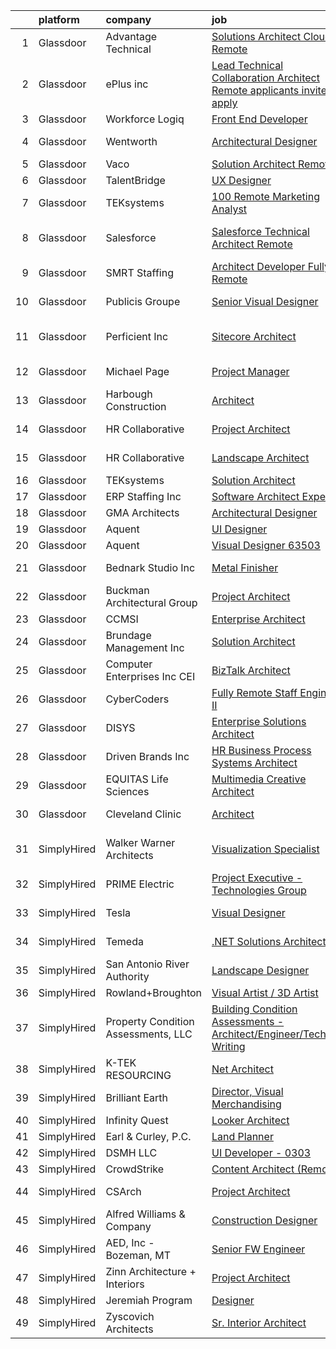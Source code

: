 

|    | platform    | company                             | job                                                                                                                                                                                                                                                                                                                                                                                                                                                                                                                                                                                                                                                                                                                                                                                                                                                                                                                                                                                                                                                                                                                                                                                                                                                                                                                                                                                                                             | update_time   | location                   |
|---:|:------------|:------------------------------------|:--------------------------------------------------------------------------------------------------------------------------------------------------------------------------------------------------------------------------------------------------------------------------------------------------------------------------------------------------------------------------------------------------------------------------------------------------------------------------------------------------------------------------------------------------------------------------------------------------------------------------------------------------------------------------------------------------------------------------------------------------------------------------------------------------------------------------------------------------------------------------------------------------------------------------------------------------------------------------------------------------------------------------------------------------------------------------------------------------------------------------------------------------------------------------------------------------------------------------------------------------------------------------------------------------------------------------------------------------------------------------------------------------------------------------------|:--------------|:---------------------------|
|  1 | Glassdoor   | Advantage Technical                 | [Solutions Architect  Cloud   Remote](https://www.glassdoor.com/partner/jobListing.htm?pos=128&ao=1110586&s=58&guid=000001818a32add78557788cfbaeb8e9&src=GD_JOB_AD&t=SR&vt=w&ea=1&cs=1_2501aea2&cb=1655880986489&jobListingId=1007936263729&cpc=56C4EA4A1A191A49&jrtk=3-0-1g6535bg92bmh001-1g6535bgmhaqm800-cd22f183661fe2b4--6NYlbfkN0CQRQ3eiV4YWjrRS1ho7HVQ9JO8v6Fb3eU0yDOJbdOiEguntuRlpE4-_N6DYLNj-GqPzDeCs0q_qOzfPSXexWBTC82kYCDZGZPVqwV8iQBUA3Z2ikQwgIT0pp24o6z-b6oQ-mZ2_lt_FRafq71zJl51VhkhQUMfd6YTLFbKMC2IxSV6knw8hSnpytzzaHjbOwDsXbXxaddbkNcmQX5dnz77MaA45OT0j_3rWkaq2JT_adoVYr9PWepi1yY_h3JBhxN5JL4ULfId84P-GekYzhqQrBSWKsvPbFjFUKV0a87odr3eDmmoA4XWI4ks-YtRKF4iE-s3_fQ6-TLObNRoeWFPVmUYCCalH1kzVsoxI9lGFnYAbq6m-W0y1YP3mSat_aXtBZjQGDdz8maAbc4wFtDBEiNxwR_qGWb06XCcyMhE6-Z4RVEIWaSb81K4u7MnqYXFfJSQLjjHgBWDYEuM2KWztyEWjKr_IRlOm9PkiT8yr7AkbjRYlnsxgsEJFiK0PxXemdx1SdNhFdB7O0zeYXXxAlr3n8AVz7T2WxYZyM2jbkFXmkUrnlqvuJnIwS4aYDw%3D)                                                                                                                                                                                                                                                                                                                                                                                                                                                                                    | 8d            | Louisville, KY             |
|  2 | Glassdoor   | ePlus inc                           | [Lead Technical Collaboration Architect  Remote applicants invited to apply ](https://www.glassdoor.com/partner/jobListing.htm?pos=119&ao=1110586&s=58&guid=000001818a32add78557788cfbaeb8e9&src=GD_JOB_AD&t=SR&vt=w&ea=1&cs=1_548addb4&cb=1655880986488&jobListingId=1007931979187&cpc=AF1E4A3695F490BE&jrtk=3-0-1g6535bg92bmh001-1g6535bgmhaqm800-b2e6eae54abddbc7--6NYlbfkN0B4q5ZfxtiYuHthRCrlNTaH3IgnRrb9iipLWN6eJD-7mZ_ik5fnnuNKhefJl6Hd360gbahc7S0pzUItXY1tQ7jdo7qc9TWstNa0zZ3F-HGmYtTKV4_1eCG5EqSnDRfI58IWonik6sy-l-fGkOS0uFpoA7MtnzC7_SOfmnsHAISHDBHtgo_8h3px7nDn2NXlEHoKQaH_C4iQor6pv-BNcJ93vk5YV77hkvmEH-JD-NjdrYuikg_nK-r2ft3BHNYAK667mtcA_ZsqA55IBI2EZZR5cCQHT1Bj0ZTTS6MK4J7w985rDet6XSlAveh7vVrLBSh7LTsQio5tcW3WhJKHw-KK59bGGj-wgDVf7oNkFTBIN12Plz9z6RPu7gMnV2MpHxJonNbVO6NvOPf3g8T2UKHl-8W6aUjnYLGlM2d-eIpBUX_uyp4cnEiG2sDLLJ2X96W1JjFqw6kD7Fa3SpjKoguEPHEK_020_mXowUs3CqkHiaB7GiiWsYLjxPUbAKDmAVy67p0FVGWluoaM8rG1SWrAc8TgBIp59AXaYjW7UAqH1WBd-FmZmkTNthG2qUX2Wcl-UMVlL-sSbA%3D%3D)                                                                                                                                                                                                                                                                                                                                                                                                                              | 11d           | Plymouth, MN               |
|  3 | Glassdoor   | Workforce Logiq                     | [Front End Developer](https://www.glassdoor.com/partner/jobListing.htm?pos=122&ao=1110586&s=58&guid=000001818a32add78557788cfbaeb8e9&src=GD_JOB_AD&t=SR&vt=w&cs=1_61263965&cb=1655880986488&jobListingId=1007940367380&cpc=F41FEAB56D215062&jrtk=3-0-1g6535bg92bmh001-1g6535bgmhaqm800-fc96d587bef83342--6NYlbfkN0BhgsxSwl5lo7QzTbtXQkwPrIx61OQPxpk1VFOKOTLj9cEu6ZwTgNE0TNWZoeC26IY4jqKHlqkYbKn2JkYauxVRs9ijqxsHG9Pb4NvdidiBL3QP_QyVW5_DaQ33amb6PY7ylRUvEr6KLbxFKoi6Y9SAbm93H-HPvFETbutHRdCMOeX4_QZgHyxJ0ohzV9x8KViJ_k5vlgTVYhgnOMLKH7kziYwwzLZzQxeNrmWMEjqCeiL9vg0h_cdFyTOHe_07y_1H4kaFBs5hqNQPMZTkrF_xLfcpIQE-yrtuY8mn9PhWPYIL11_wVX6zfygeXVAd7jIkmXt9vKALqu46QqR4C1Dk1WPb5_abldLkhGsiWMEf9gmTcCwZaVgx3HtqGPqzblbJ8cIOLYJ3gEuIzjj-GFpLSl9yLUv8AmoL6VJjmL0kppmeWPi9MGyRtvwPE5StfEd2CD7SXjPEJU6AbWNmz2IhbJTZvi9bkrX7kcjoMfcoTzXiwbBREdUbrw5E4dVTGyGiSiQBxYORDglvHPu6a97o006G5SsIKS1wNJ5AkIaWsG4n3HZYM80YCaB0H6k_qs-tUJs_YnPZpDzuAnuh7z_QyWr-_mDzea6BcS5aw8aYrtlwb4Ifs75Ivpl9f8O7wVGBuJJfzZO7wogN_ciJbLl9NGH2MkrbydHdg93XXFQae5v-7FONHe7iN96m1E3aLCghvNK-dyvpx5WHbjTQ1ILcoa2aJln0bowmwhHyPLr9llGKp8hn9HIB)                                                                                                                                                                                                                                                                                                                       | 7d            | Orlando, FL                |
|  4 | Glassdoor   | Wentworth                           | [Architectural Designer](https://www.glassdoor.com/partner/jobListing.htm?pos=112&ao=1110586&s=58&guid=000001818a32add78557788cfbaeb8e9&src=GD_JOB_AD&t=SR&vt=w&ea=1&cs=1_c378607d&cb=1655880986487&jobListingId=1007949096445&cpc=9EDA28EADF1DF7F0&jrtk=3-0-1g6535bg92bmh001-1g6535bgmhaqm800-271afad9386f13b0--6NYlbfkN0D5EoDI19pzLD_ZoAvoqM1-O9qeTV9KvYbDAr1-bMzVceZA0cQEimOq3_CtVnKR0xQ4s3T_4y-NFO3MictlNwhkTiY1B7JvNTgIsfpz97bjsudSH1bT4u1NrvrDUJZY2ImlH88Qp3GbhBJZT6k3-tDq3q_FrysG3IG2fjsvbo_PfAY2ka0OG0jDev5IFF54aqwm-8r2jZu7wAuG6DzCrDgUltg9coi487EowtVv6HuiFW1810awnP84lGzP37p6rn8YApgOOtGHOfr0Pa2wQVkPGO4UlUgebt6c9R89qk7mu7FfNehdG2bJADHUEa-oSUUsq2R4sUY1QuOeRaRfD4rZiaXzpV_hfL-beBhQCKHm78MDY_8aVWuYMVtM5m00g0qPDCqyTF4Owmhg6rDIvTCfl8_sZVcnzupX9rZoU5Y0yhPfYgh7-UBbpyh5dNAI5KIOTnOOu68pddHA5fs0ZGjmrmUtVOnrlN8iC1cUJqs3opT7ZUJlgI3FeBhMUNLqOEFVkZYmFAvvBQ%3D%3D)                                                                                                                                                                                                                                                                                                                                                                                                                                                                                                                                                   | 3d            | Arlington, VA              |
|  5 | Glassdoor   | Vaco                                | [Solution Architect   Remote](https://www.glassdoor.com/partner/jobListing.htm?pos=123&ao=1110586&s=58&guid=000001818a32add78557788cfbaeb8e9&src=GD_JOB_AD&t=SR&vt=w&ea=1&cs=1_b1c90629&cb=1655880986489&jobListingId=1007936031883&cpc=FAE5E775D180B2FB&jrtk=3-0-1g6535bg92bmh001-1g6535bgmhaqm800-6697c840bfc19b76--6NYlbfkN0D_sybMACCpf9B-677oK5j6rPldVB6BlrVvFjO_o-GJZbzuF-qh4PxErFUqfUsv_6tx1XldUAtfQLlqAPGvI8Vnak-MpinKhrTSQ_R2YdxHJlRW6k2gb-GAiG4ncRvlohjX6ZxSpwEWKhpPqH_pi6r_LQR7sV0FPI22W5WAGEqGc5PpcGQufQYpmiQI4YPVEw5KYSR-6ZkKKTyMYd5yQt3H9YiN6xVw_BsgfCNIL0xwMSn2a3XkwvPaKs6LPHiVk198KNZUVWmTVRkPYcsm9GU0XXAl6wlTMoCvQDgj29U-eKFybhaMmPuPdzKaxlPvUUUmLJYGhccxdot1Hf2LEmLHzBBS1_kGYDCDf3kvTxn-zY0mfwfBFh5CPaZCkqM3NrWAgbwfsAL8-D1Thi4uE-66cq-mtEzuzaSEc92boOziuXxsZZrnAgUrJT3-kGXsfADSn-DH6MNSHKYaTgk8g8sQA6trD-YPNCdeWqNrIL883GJGBAjOtt4y0kDrV9AveguP7s2AzkNhBPzAgA8I61NrBAP6qaszyhC3HX4hk2IIYA%3D%3D)                                                                                                                                                                                                                                                                                                                                                                                                                                                                                                              | 8d            | Detroit, MI                |
|  6 | Glassdoor   | TalentBridge                        | [UX Designer](https://www.glassdoor.com/partner/jobListing.htm?pos=129&ao=1110586&s=58&guid=000001818a32add78557788cfbaeb8e9&src=GD_JOB_AD&t=SR&vt=w&ea=1&cs=1_bcadd376&cb=1655880986489&jobListingId=1007939214735&cpc=AC285F3A3ECA6BB0&jrtk=3-0-1g6535bg92bmh001-1g6535bgmhaqm800-ef610af0d2182ffc--6NYlbfkN0DZcUSKf09QEPjU92MgBh3QGsHZtcEAom6wyh4CYwXTItQwqD1uS6iWoqbGyBIjoa2qIYZ5i6WdT2EOqGsAYU75f_Lb8fGdfFENrVpygk7KAJiiLYY-Ji2kHY11uLlIRdP1QnrzKKJlHi7wELee6qdiDL_8kJZEV94t_sDpwXhR21AIirBM7ysj2soSqpXAPwpAjJFg_K7VkF9J-2cKwlejm3CpLGC25jxLOfl7hO6B-OllWcOiCPjl6DadrxhCAkjlmAs85kmRUyAU6hVKkA8GMI7YreHJxnY2j62r0aX2pE00jxzNmFVJXfYsLeBdQvn5-dLuZg_Qzm8PM44_cVE3DzTUmw3L_XW4f90immjMYcUm3Kzav6OBzc70fMFaVwvuS_oCkSF8VzS3ALQb5gUy0dL4puGgIbPxJGV_mjyCCCn15s3Z9f4Geh5zxu-8DyUJEVV-89s945LXo_EpR14ZJa6lMPjxn_SO2QATS8mb0SiE_yOnUt5g)                                                                                                                                                                                                                                                                                                                                                                                                                                                                                                                                                                                          | 7d            | Remote                     |
|  7 | Glassdoor   | TEKsystems                          | [100  Remote Marketing Analyst](https://www.glassdoor.com/partner/jobListing.htm?pos=111&ao=1110586&s=58&guid=000001818a32add78557788cfbaeb8e9&src=GD_JOB_AD&t=SR&vt=w&cs=1_cfad1827&cb=1655880986486&jobListingId=1007955794414&cpc=6945AE2F4B03E059&jrtk=3-0-1g6535bg92bmh001-1g6535bgmhaqm800-9fde868b4cc195a6--6NYlbfkN0AuKz8EBO1xHDEL7V2YF9xF3dC_I9B9i-Zw2Jh8clPMK9BxhHDJszxSomyxvhgA2FY54tjl2ncDzWytuoSp36Uf7impdgA6ojmgI-x7Wgbse6JLVUPJnCmM5WJubnd8EtMYNXBmpNaqYSuzr6w8-D3P45w4EZioCR5KgnJT5a5IHQvz9EMJyY4enUPd7CYh8syRL66wybyG1NnEXq0gCPXOx1IidjuVtEYinBttXgUSeUpPJYfJc0qWys66nEGNCSMvez1B4_J_4-cYCSZDc-RFQlPp7rHFMbbaNdc6MqZiqtK3AHXbjFmRsc8VJUKSB30S1t3XfIUSGGByVBr3y6zbIFc55C46s-nETalHM0MSaf4QqGvJiMd9vFufCQ93KlMY1qNY8vmmPCz1WTT3k2ja6R-JhnmbOwV0U9-eBybOHWsTakEPbx6XftMZKCPLRPZlMCXgF7DMMEilczVsZOUJnPOmukFalWhiw53ktjRwWM5C3L9vJp5pvpHELpXUcu1adUZMrse2pgO-7hg7Jx5L4v0WwL2B8eVwDoXn89GqIpSufa5-aA8V0WSkXBN1EMK84q54UGVgxdWMkTMwqcN7mMU0G-8ZLa6H2fL_c_pWRQJxTvqUAddnfFDp5y7anOAU2htdqavZuQA6fAovR8BhulnR-1BEDoztUPYkBxdB6izM4maKxpr5YjOeDoJ_KvOaTZQ4XdeWCeKIla1JcAWRhwL6a3MHBm3eILwEpfSnCaLKBkUVx2MQNAI24eVV4p5-yKOkIGoQHjmNR1-DtM74SjfV-OtGII8A4GoTEXqw_VrJtJKm-ddMnNDR4HTup5TjAkAstq4_DRcbndIuSkDecTOZ_v8HUCjJNpZWJHRI1ssd8pJi5EC6RI7fkkcgEbimHcHldBoQIfT0mYciimjXbe0T16TlAzKJs8C-NVdyoqPz2RiLizKGm9_WbLFl0RhhMkVEFXMRwyMvX-fdiaEfD-0OM6-9eqNGCbBEWP6Hvg%3D%3D)                                                 | 24h           | King of Prussia, PA        |
|  8 | Glassdoor   | Salesforce                          | [Salesforce Technical Architect   Remote](https://www.glassdoor.com/partner/jobListing.htm?pos=113&ao=1110586&s=58&guid=000001818a32add78557788cfbaeb8e9&src=GD_JOB_AD&t=SR&vt=w&cs=1_bc70509d&cb=1655880986487&jobListingId=1007947293585&cpc=5FEB1BEB8E14EF52&jrtk=3-0-1g6535bg92bmh001-1g6535bgmhaqm800-a6147f3939bc1056--6NYlbfkN0CJbKNUC9Br_cCciA7_eGProeunZJ66lo9IQUWs-fUWou67eM5s55WwzOuTi7PEvvjZrpiS3oukxv5XHwICS5iEI6QkRB4ROESrbbkwntCqnlRyrANLzU7cruWpyI71ySzFtL76b_tGfEptWaerFWSypoQ2f8n0Hn89HbvYUak_zATS2dOrREHK9W6VC_xpsQhu5sYr7HN2CFq8Woj4kOV2m2BKi8TLsMFiCe3KxVffxegN0rW8q0kcLGwz_JwEfATdS1BYANzgiWCZAw6bFLgyak6L7-ZT-LdvEBMe2y1JHrzM3KLJp-ypkUOldntyPCk7wO7n39HvuvQxBbyeA6GqL0IJaBaLdGxzql1sX-2lCkFAGhgPpgqJWFDDMGNBGnZlhj8m1I7xRbO-1Ta3kOMwijCXNhhRVwMBlcVQeEbDP2O2Wd1i_Vc4OKUwMJxpbcFb-KqfUgD9q884foXgAi9iAfWeFYTWpr9cWyS8ji8gLNJ3bAnhU5WhUMgGLHz4KnYDhF1Kfbc5KVInOwT73KpFOEEl4CYFYR8ZmvZGQ2ajqA5RNLDflzOZf3qujbsIoTNVoJ9rGcJf3RCGZOQwpSf5qF-8UqyLIkoILNWWlveB_AwByUgmItSca6WzH9KiEak_qxTH86KhmzACss0DL7Rp7fHqA41lg8D7rjT2FDCrgWR9QG9P5BAZP-32d6VgM3_7aUWMhaCwx8rsK2wN-ILkjGFWGd-b-pO5DcNARH2USs2Thhl7rhYdrZyU7WbNVfFRqwKCAmajBG3pe_K9-6cLtYW4aeHworM%3D)                                                                                                                                                                                                                                                     | 4d            | San Francisco, CA          |
|  9 | Glassdoor   | SMRT Staffing                       | [Architect Developer Fully Remote](https://www.glassdoor.com/partner/jobListing.htm?pos=108&ao=1110586&s=58&guid=000001818a32add78557788cfbaeb8e9&src=GD_JOB_AD&t=SR&vt=w&ea=1&cs=1_df10349b&cb=1655880986486&jobListingId=1007947677667&cpc=9CE383C263CE1797&jrtk=3-0-1g6535bg92bmh001-1g6535bgmhaqm800-608dd54c4b599931--6NYlbfkN0B1iZffVNwR6yblgx4UGLPVYtj6CoeVi8wBybtNKgrFUOUXRgJbsWR06Qg0ALePDRYb79NuTXl-I0816kLg6A7I2281pW7dUv4dIas1C1c-qfjFDPvrqVnbkXD2T6sOJB7MNAqOHmWya55QUAmhMvXwmR202Ddwmevw9zxmszYOlD5la1pJHwjncv1CVlmyFhTS5qUHYMJZSw_X5qYeDeVEHW5Gs4tQPq2SMLFcRgmETGlzwoj566DpBrKVRbwcerilWTvFzQJGyk1QyLQxYXFavud8M_9ajKB0LnTihSUHFRE4i7vt5naxxoVAxBqOWrlFxpoF_zhpqu8Qr_HclGa7ZVnvDKVmM6rMKhB9oH5LONhb5NF6093KFJlF7NY30Ew8ErSLRRm-rMCSjv4w0KwBD11viYyRvP3Kk5vaQLlns0HLkXautCBPuoj4mtF5XM_mgwvAMw6dA-NGfWrVDUnQs_ECGcW-YEcfeHlh5AHts4vc1oOkoeJPxD2CoyTJbHCZxkRRwG4cNQVVFmqP4Rga8JZXsA-4OSxMJ2KEe-AUQA%3D%3D)                                                                                                                                                                                                                                                                                                                                                                                                                                                                                                         | 4d            | Columbus, OH               |
| 10 | Glassdoor   | Publicis Groupe                     | [Senior Visual Designer](https://www.glassdoor.com/partner/jobListing.htm?pos=114&ao=1110586&s=58&guid=000001818a32add78557788cfbaeb8e9&src=GD_JOB_AD&t=SR&vt=w&cs=1_1ff4d839&cb=1655880986487&jobListingId=1007931990830&cpc=F7A2269C793D5877&jrtk=3-0-1g6535bg92bmh001-1g6535bgmhaqm800-200b0b7e09093512--6NYlbfkN0D_XFSRfOpY7hhzl86VUrgfgdzYRVdqdkK81Ka1OFk9ulaUqRt61AoIfWz2UwJceWpW3nkDXMs9mXCA60Npu3JvabbnMk5LZ9G96L3nYoJPPode-eJyrKQixrqrGuZWXa96pVtlUf08mWErZK4iBqukW6C3-vw5Saq1Ncnm7bD7BeI_jP28pDRhSW0rehisBsEZzMSOKaOYPbWvGsBKZT8k7foqGokpzUQxslfh_TW-3yWFddlAw5sN9uUP2mtGSYYTCQooAQaXwpx9I1f0WkVmCQO3-4yEfHOrDt6LKCWKCAy0waF0WKXiefte_hC5GNnjfMe_s5milCSycqhShYX77HCnj_GPmIAQ3njUxHlZSafYrg3r2xeE2OybjbJ17mSroTjWRpFmMDEaTFyX9gqinRyEYlZXb2aCIaZhRySlQuvTS-7511Z4PVZ6NEKx1qWvaxv7ahPhWYYYRPg77TkR4FmB6pGrQW5rYWKSnpY29j-8cisXH6dMoYGzaDSdeo6H4lOvFXySBzRUMIPCCJ6t1yrf3CtnExlKY8TF0loqbQAa5b8o9Uyv7kN5oDO0ZQ-CfuvonTx0bA%3D%3D)                                                                                                                                                                                                                                                                                                                                                                                                                                                                                        | 11d           | New York, NY               |
| 11 | Glassdoor   | Perficient  Inc                     | [Sitecore Architect](https://www.glassdoor.com/partner/jobListing.htm?pos=107&ao=1110586&s=58&guid=000001818a32add78557788cfbaeb8e9&src=GD_JOB_AD&t=SR&vt=w&cs=1_ea536312&cb=1655880986486&jobListingId=1007955243428&cpc=D919EBD7A83E03AD&jrtk=3-0-1g6535bg92bmh001-1g6535bgmhaqm800-d2f8175e10421c95--6NYlbfkN0BwIgd06viTOVw7UnH8DC3CxiQdYXi0IoPzutHrAk8t3palI8c24xyf6jUQKMgFv7V9ZoTZFhXt6aSCE9jfQUdwlsLsHNz6w1Nv8C-v09yduGNTRLkGaxuZQv3rcPheC6Uw98BH2S9hr5uuDdj82AaK6IyOmg8hBh1uSXbGz2LfnhL1tHzIPzSBGQQOLqiftWmzbV5-9_g4quPx5inu8BGn_sUF2NWDwSEXBTCxI-VCyCWD57YrUFoDiGxraU1Td1OT-O5YHfmz6wmGorTAg7JtWIaeeZJvZqOad2YyMYrxHJOI0sUxenrW80TWz0f_n2t-k12ASoC87kX5K__SJwBkjzXS_bZ5PeksOJQO8dQaPAUBWXd7TBGIeXRv_p_dQ269D78oYX4_OQEXVboR1V2cHBqYUy20qe-FU4PYc7Rkl5OafAVRDELIngtP_ZGyh5shSIn-7Uv0g8jDXiNXKr0idounZ750FZSbYrXInHczHasG7qmjSJ05CiOu3HCSnUSUSOB1UkTuBWogDOrim6wr2vRauV_qTMRwojIriGmqI6xXTKpI4uSTb_DCou231RfEDx_hywmjDw%3D%3D)                                                                                                                                                                                                                                                                                                                                                                                                                                                                                            | 24h           | College Hill, Hamilton, OH |
| 12 | Glassdoor   | Michael Page                        | [Project Manager](https://www.glassdoor.com/partner/jobListing.htm?pos=130&ao=1110586&s=58&guid=000001818a32add78557788cfbaeb8e9&src=GD_JOB_AD&t=SR&vt=w&cs=1_f60d263b&cb=1655880986489&jobListingId=1007948944564&cpc=451933188B21919D&jrtk=3-0-1g6535bg92bmh001-1g6535bgmhaqm800-cd10153f4c3118e6--6NYlbfkN0BR3ykMnr3Vw97HK5IC0i9Uo32NXohanwqRY-CI8z69bl4xOa6Yve6w6NlWd53uNOcW7xE7xoa6HNfeGX7B44ML0HAfdWX8r8W8mpvg0_FN9mA_3NuT2QWgXHauN0Cct_MtzY9zKJphnefglernsg6IinMiYoAAON7H9pK9ibPSdNQEem1cWqjpHAXeIX7Nji0lpEVjwFpnJx1x-Kg3HSu-gXrboHGISWq8uYFkk_2ERpIhPIVIqYvPRolc0kuuobO0R3tATL4XUDFxCQb6HiwcGwfSDL-Fe_CY0oPnNvL4zRGd75mUmA2662kMUAvDgcJIm-_ift51uOzRwT2C4nQA_6qWggy6U5xvb0Z0u09IbUXPWS2i1bwnQkVnRjxBnykWD1j4u2LPa8CmuEc5eYr9cD6kC74Uxd9x3P6OQ9kN9q3ofSmtCE8DHczcmB0v9wIxKPqOw2qA_9l7xJ7Q__OHLfAq3ZVFOkm_5N5aQB9834NwwGGXAvfv-UPg9UUR6h5mC2HauhJgqFd49wRRaCRA0um5J46bdWNjY893ryeJr905kKqriSm0cGZ_uM1Kuq8xSmBC_kIBSzA9C51JguE4BIa_i-GhH9Fp3txvt3jM1nj0h-3UoXrWY-OLH4Tk7ac9ROZ6VOYZVtP_z-URTgrXl9QrQ6u8uBifo57J-kQW0KeRgOprk0p2514MNZLTzxVAm-nbGmvKBRPk-1LVR5QIrP9f176L_f0W5TLX8946tk4M2XqbjqsgwS8qR_oLrcSovpfBSgWNTVxsI5DqUlrw_-kXtpBkqhqm9TM9co4AofNvVB-0KS1F9lFxfPDYukcWXNnVERyvo10rxcRwLGiuZdGW8Fs0ZOACvsTJQhpjjtOEUwsB0rW8td9YjgEGWyQ4flUKz8VmUwLv0sQUPl-PMPcmx9gOPOTNpBPjqEqr2-O0LKQk_jrpNzo9nYDPXk4MD2GS9yRhXnjiXGbiELx2gi1TzuNesv7TH6hYGXEu0kGDPw-z8pKfZaBLaTI7aTneHvaAVznHJKKYOxZz0rjPvjTct81xwt8%3D)             | 3d            | Hoboken, NJ                |
| 13 | Glassdoor   | Harbough Construction               | [Architect](https://www.glassdoor.com/partner/jobListing.htm?pos=103&ao=1110586&s=58&guid=000001818a32add78557788cfbaeb8e9&src=GD_JOB_AD&t=SR&vt=w&ea=1&cs=1_717a41de&cb=1655880986485&jobListingId=1007939729788&cpc=7EF4045EBFF25D00&jrtk=3-0-1g6535bg92bmh001-1g6535bgmhaqm800-2e68568e05c2359e--6NYlbfkN0CkHE4TG-hNy2WS7DGaEXLeKHiVUIOcIp4Dj-5KcvxZL2gXseO9vc-MYAdK6fsaOVSF9hG3xaOLn9alqAlaksK1w93bVdbo7NTbzK04n9sFiqIC88xLH6nvbg0Xqa4FqfU5qpjN4T1y9TmXOQpQELAUmkLDmJOa9sn1GM32OtjYhxg6IXOSZgS4otcaVXWKZQ-oSVMEkHlGzJyMQo6o7yTpKPTGYNGgcB8WSX3unuu7ws0RIg3TbJP28W4LEt7aWnCM6szhLtgAwwXfwTV_c-CKHhyxUMR04ne6V9kvWKMvTHWzDM0tvSfMpbbayny8XOabWroB8_iWj8k5lJh0-gLu1EvJ_dBia7ExSmps40yAkJgBuiA-asYJtUv8qJfjidqoAuKdrFDp-OCO3IQldHHOwNFCZfXh2LSHuU0naUfsRwsTu-K0gwLg478dKIEX4BqkRC6S6BkMPhFKkpqM_F8rtXPec19c2lNuNOrX7B4nfP3N09Uyz5QzGpXPQREFs5riMDDPkoQPgA%3D%3D)                                                                                                                                                                                                                                                                                                                                                                                                                                                                                                                                                                | 7d            | Warren, MI                 |
| 14 | Glassdoor   | HR Collaborative                    | [Project Architect](https://www.glassdoor.com/partner/jobListing.htm?pos=116&ao=1110586&s=58&guid=000001818a32add78557788cfbaeb8e9&src=GD_JOB_AD&t=SR&vt=w&cs=1_3162974d&cb=1655880986487&jobListingId=1007954809491&cpc=FAE5E775D180B2FB&jrtk=3-0-1g6535bg92bmh001-1g6535bgmhaqm800-1bafd6596eadeafa--6NYlbfkN0BTSu21f8zqzy3qpAeLGGCmDK45JKwM2ZbCMeUdrc7dKkZS8UKvrAexG5qRpGEbaA8fEgdkEA4Z0A75Qypejtnil4OcdRxBqH9ZuowGiCNgEmh2zSsB2GZNEU6vs1LTiZCYQ4mTNOvW8CrStaFOHocnEBp7pJ2j0eX_dOcuhJEr27b50KyhCYiteT9JDo7JwcC03OBH1lvwF-U6e_wysoiC8w8KoNi3B57lu98KSrpQ70Yvitg64FR9BvSqHwRx5pWpBZ_bb87B8Q0hWYBWMzyBDRh03SggKgPNO3xbQziuHHjpx4UKlWC7itYpoocHZiHbJfwmRuDnOKXSA_18ATwJUSYFCcuRqiJcB30wG0XvTLss-eLw6cDOmX4H-4cp671_im76QeAzPGekdLcK8THhK97l57-rJTqryd8LcQwSoKuBy0-ZUNF2ZDT6hkOhwilNxmq6pEj6hDq_wE2jFctvI92uGt9NaAflT_z4QWF_ItUgMyCQGp4Fg60t8hmlFMv8vdEGarAh47sOQGnbAEJWmHBtW1iQjEw3UMIE904kQ0XQglQtee8_vBkyfAzprCOk6D09_xX2aXwNbjO1OS11MzeKxxHA79ol72Hj1bLpt2yve-448NgJyASGJYdKIKbwRBaZnmxcCqixHuD64-x-Id1nq9nyDKK53It4HgXgI8DP6lo8SnJ8K1I4nxsk7UEALa285IqZ-9wJgcIA4ww7Rw5f67ohF15cw5sAzHQVLBYrGpUluK_UrCIPDBFwIeicHGkKjh54diAszLhoU2F9)                                                                                                                                                                                                                                                                                         | 24h           | Tekonsha, MI               |
| 15 | Glassdoor   | HR Collaborative                    | [Landscape Architect](https://www.glassdoor.com/partner/jobListing.htm?pos=120&ao=1110586&s=58&guid=000001818a32add78557788cfbaeb8e9&src=GD_JOB_AD&t=SR&vt=w&cs=1_11f27986&cb=1655880986488&jobListingId=1007954826011&cpc=FA84DF7EA1EC2398&jrtk=3-0-1g6535bg92bmh001-1g6535bgmhaqm800-ad490d5a5f308d3f--6NYlbfkN0BTSu21f8zqzy3qpAeLGGCmDK45JKwM2ZbCMeUdrc7dKkZS8UKvrAexG5qRpGEbaA8fEgdkEA4Z0FUTnBwiHsW0dyaIJmsoPzQS1UiCVzn5rjjU0wCKfpFckB1bJH3gkfLR0_c_Fgb6yOmFeT46hppZBLh8BbTXm09iASV1yCgdSg2q2ua2W2rCo8rYdbMaAc6fh6pF71fJFi390IqqZpcAg6MQt51NmuuNKMrYgduDtU_RrvNwZuq6DJKnBUoFPgb3vEIH9D2zjANn2b9DKTAmzYGwQk5JPgrrURWv0vz_9yK-NVe2mlCcbCs8n5WzDT8DigiCe2nsBJFh2Xt5Thztn4DgMAfYgQqiaQ5omKfSH71IS6MReRTk3Ch9ilrHfKMAxYDxHor-J_DvckolUTgeF7k93BFmCEFQKqyU8jAJi-0bmm0ajCknVpiPNTohCFamCPyfFSf5r8Hvoa70FYfuw0TXDIkLmd3IS7JJivAukvtVAkFQqUOlBJTJopXI1GFjVCprtfbBaI00BtmnegGTOIhgk0xNlm0W4hbLJcwlyJpVg4_J54MMSWHTrBoI6ixo-BmDWlDhdEVM82IPFA69Tcom1o6lpNUXce5pTUdBMD2gAYLSiSkhOAV52TI59VqWvrVUDlqnG8mEntmJ4quD1t7EJzmjPBNPlras_xAtVyp_trsngMxGH9HqVQ1GC-W8E1hN9w8o2MHaO6rih8eTKdQR7XjYVegIj7zkw62_NEgM4bd8TFqgMrfZEtl9vC1tpSMPv9-SxPy1NIWJKuei)                                                                                                                                                                                                                                                                                       | 24h           | Tekonsha, MI               |
| 16 | Glassdoor   | TEKsystems                          | [Solution Architect](https://www.glassdoor.com/partner/jobListing.htm?pos=115&ao=1110586&s=58&guid=000001818a32add78557788cfbaeb8e9&src=GD_JOB_AD&t=SR&vt=w&cs=1_bf80c9a2&cb=1655880986487&jobListingId=1007948751029&cpc=AF1E4A3695F490BE&jrtk=3-0-1g6535bg92bmh001-1g6535bgmhaqm800-c8c9b485860e16b7--6NYlbfkN0AuKz8EBO1xHDEL7V2YF9xF3dC_I9B9i-Zw2Jh8clPMK9BxhHDJszxSyW718EipT5PhD2zItDFZOO2D5v-F_eInuVxIxBQbc413B-hiTJJQyd09JslNoubDgJJA6m1UayFYAxDhzw9yfjAw0cmYadBcfO4LnT_m3t246BhFzLvjrtPV6P2ip4gmjKP5WIGz1zBiSz3Z4mfyxkx1jlR6jNSjmbL_hZ_htzkjvZ-treHt1B08Xr1wH33SbuWW_inBIx7kHNK0TdNOqNzUVzro-YShXSn4N_2zwc1RndlcRRekD9fK7UTgII5ruAHBXQla727ZftBnmJPrxbpM6-kvudulAOY5XSJ_Ij0nf558k4m7AN2-Mh1nM-TAK63fUb5Das6c-nclyyyp5--M2ChSM1PsBgBZ85T_8sxzOPwEw7nDHEHoguTRTBCT37uSfXeLRHh0lXRhwMPMsRGNl_VhmWqCOp-cJvaRBVv3x4D9fZcIsGORMOwgAisue_FScy4h3JZGqPb6nGjMRPBgnymLnAH9JX7pwUc9FubGvspR9iZL9ThT0VUjIVX5XV44nSZjSA6Uy7xkGo6u9pe_m8Ir3Ao5_W2QbVMfv2wc7CN97vEHGbRQWcNY01O9qxHeSmHsOEWEZHUmufZu13Y7xaYmU9-bEvVbLymo5wvg-gC1_W9wC4qDy3v-7V3t2WEPWturjWgCoYRw0KWL_uTDZXuznCHdBpW7SwbcbBzV2QtTmW-oZbZgFcZ3L-JsWKtQIgofSU-3mXXsPRS-0gIhrQDNKF2VGkPP4eTizTLGs3sn5j5qgtWvdC8vp8ILF3eY6_IS4XjbO7NAEvmu2MH4LVN7dMSebaVh3acPsXoiU9L_kTyrpPQz58fNICgsvtVe0fnBOAFuOvZqQA_aOSue4j3nhXZXkTTcGPT_UXXLpUz-yBj-8joeiTLFG04g89N9crJ2cGAxdJcg4zPUBQ%3D%3D)                                                                                            | 3d            | Honolulu, HI               |
| 17 | Glassdoor   | ERP Staffing  Inc                   | [Software Architect   Expert](https://www.glassdoor.com/partner/jobListing.htm?pos=105&ao=1110586&s=58&guid=000001818a32add78557788cfbaeb8e9&src=GD_JOB_AD&t=SR&vt=w&ea=1&cs=1_fe32f4d0&cb=1655880986486&jobListingId=1007947415427&cpc=011E4D9B83C31AC0&jrtk=3-0-1g6535bg92bmh001-1g6535bgmhaqm800-94c8a6883485fffb--6NYlbfkN0BXLFvE8bBVjE-G82upiVAVp_avoq9jvUk2D5kccqfQVLPs0h1OkGByNWYerLVcm1Wsh_alw6NT7DvTRH8nJVKqXEAAw4zKkCaR3_CZGfuNNi1rIMST56nO7tapAthPWi22a2sQ9jfSA2nLG7AlzSunER48zdEj2uZ-C1VTiQcEf9M8mCtXpijdSLx3BnAk8cZ7IpCwDE75GROMZm4WEP-stXHMsyzJAjRSzYBT0sTHHz4WJLtcE4d1Z0OWQ67aPb3CzO55KQMYVf7VDGci7cOJmvtLGx2MP1nIbrOJhzZ4xARcJuaKeU02hnY0V0D9R2JBwE3K_SQxMivKPjZsVGawJSbCM50YzCFmQPciq7Kn83MopXcrOdI4BIKKeD7MxOf9ftNEQbLMIsTHohMruIxBOId7gWIGjpsNv6QbeebQvIUisAlXVQgRg6qyeXFJOq-bk6At3DNmjqemUbxGo7EeJrzAK6fmJbIWyzZ4VFqEoSjZvINhx317-fuiBSUlkxGnna-jpCAzpQ%3D%3D)                                                                                                                                                                                                                                                                                                                                                                                                                                                                                                                                              | 4d            | Albany, NY                 |
| 18 | Glassdoor   | GMA Architects                      | [Architectural Designer](https://www.glassdoor.com/partner/jobListing.htm?pos=102&ao=1110586&s=58&guid=000001818a32add78557788cfbaeb8e9&src=GD_JOB_AD&t=SR&vt=w&ea=1&cs=1_1592472f&cb=1655880986485&jobListingId=1007929304487&cpc=64C2ECE3D0BE55BF&jrtk=3-0-1g6535bg92bmh001-1g6535bgmhaqm800-623131fa8bbc7696--6NYlbfkN0CtwOkgDuej6vPfWODMxjOIyNEohQmdYMppGq8y8dOpBk5eKZmriSFYddQ4-H0U5XI0CRPuaQG25O-lct216mqCknGMm7f0x8BVXacavgKF0O44JrVjnHoPEMxMk94SqL9-9pFYMuaz-fKbPeeLNj68NODJWEILmclqKQEBueZejJsj5hvN8_ig4Em7cRyp_NmIB8lrtCkWbL4cixIz4mBDEtYy2hzbneJiJDMXrGIAtN00avtLYOa14rqTgjAdWEVWp0ZWMJRPI-do21a9yjqR8APyZ2RuZ1FcpnpGkZhuj0114vrcuygeZEG_mgD8IaJygOmBkP2HRkJam--G9CRc2g3qGr0GzO_vSYwslRWDamMogDImgkhcI3FQvTS-U94j9LU_XsxV5jwHPPSBnT4lMQ_fUKtTXWmLperOJdlqzh_1Tb3qQPeYku_4PCo625vctiD1YMlSHAuYnbD4itUwJMbkp3Km9BW3IUA8TsZNtvdzs_iVepHB1xZ2e05hqHFLEnmYhMe5Ng%3D%3D)                                                                                                                                                                                                                                                                                                                                                                                                                                                                                                                                                   | 12d           | Portland, OR               |
| 19 | Glassdoor   | Aquent                              | [UI Designer](https://www.glassdoor.com/partner/jobListing.htm?pos=124&ao=1110586&s=58&guid=000001818a32add78557788cfbaeb8e9&src=GD_JOB_AD&t=SR&vt=w&cs=1_53a5abb7&cb=1655880986489&jobListingId=1007942883620&cpc=B076152010A3B66C&jrtk=3-0-1g6535bg92bmh001-1g6535bgmhaqm800-8ed9fd4ed0a1cce2--6NYlbfkN0DMrcEu7yrtATojKJA7cEzGQ3FdRGWLh0CZQInL4ECGI9gD0Wolx9R2v-Aex0-GK04R3hHuQ8rTJTzqZJI0YsAn8uKAUND8_huhOfh71ueigjizqTkxLhCj1FPEZsPEQZ_Ini9r2Q8wzFJB2St0gt_teQXnW5YAmh4YZws4kSI-BRn8l2x3PMzBhI25PDZdNctKp90-P4fIStcxh0IPBmIc5r3UaErViYTohBPL8BKKkz8A1JGKw3EcYwSLbYQVL3hCpZDjMVbBge0mFdW9c28A-0r-o6mOmLO6tSkI_9dxlbZTR06Zj_sS33czzJ5Sq3-cQ7TUyiRSmvLfLCBcroV6L3mB0L6-Ooxf0u9CWBkHrKefQpBzYlQhFc7CjFKpho4Y9fWOAmVxfRAsDWfrVUAOl1I-VmnXsiwagIr0F79H0O84bP7tte_lJiT5lvkFstkUB41M_Y3D1g%3D%3D)                                                                                                                                                                                                                                                                                                                                                                                                                                                                                                                                                                                                                                   | 6d            | Seattle, WA                |
| 20 | Glassdoor   | Aquent                              | [Visual Designer   63503](https://www.glassdoor.com/partner/jobListing.htm?pos=127&ao=1110586&s=58&guid=000001818a32add78557788cfbaeb8e9&src=GD_JOB_AD&t=SR&vt=w&cs=1_c0758331&cb=1655880986489&jobListingId=1007936255368&cpc=A65DF3A704A48F9B&jrtk=3-0-1g6535bg92bmh001-1g6535bgmhaqm800-edbc82a471da2410--6NYlbfkN0DMrcEu7yrtATojKJA7cEzGQ3FdRGWLh0CZQInL4ECGI9gD0Wolx9R2v-Aex0-GK07INm5qc-78OeBQWx4TQXyQ1LROUvJqFV778MMF7kOrux1CZejCEOzVVxrkB2C44e08YOprUuhOLV3Fa5bg2WfZF8hoGn9f3bvlaqBdbHMeofSinzsN9iN2jvbBnoC0GVSXV9CYzKCDbnqSwUnMk7IlujpPpZIVHaWRG00RIENE_NkxPnDclLtwQ8oWtny_RgmnWVCmNnzYjxYmVU40yDb-JQ2XlI1cJrWgULcg4T1AnUohRgCZwNMJM3jdxEGlU56rToaj1RjVdVvcrk5rRpZqOki3fXarf6dcUW9PqmTrLiNaT43VgGCpIAwvb8mo8K_n5M1IdxXk0hvrW9vc2eUyq62K3yNcTsVXm9a8XMRk0kbF-R2KptIugjma2Td3ooiY4PKvYpNEBA%3D%3D)                                                                                                                                                                                                                                                                                                                                                                                                                                                                                                                                                                                                                       | 8d            | Oakland, CA                |
| 21 | Glassdoor   | Bednark Studio Inc                  | [Metal Finisher](https://www.glassdoor.com/partner/jobListing.htm?pos=110&ao=1110586&s=58&guid=000001818a32add78557788cfbaeb8e9&src=GD_JOB_AD&t=SR&vt=w&ea=1&cs=1_71143d90&cb=1655880986487&jobListingId=1007942080107&cpc=1F0B4AFDBDED0904&jrtk=3-0-1g6535bg92bmh001-1g6535bgmhaqm800-226acb2c9dc64612--6NYlbfkN0BB-0qNOmIfQoCeZKnin5LW-_YaOn1ImtrtY3LJAYAiHONJ9NcQG1n0wrs7viTRe0s6wWo_kJnm9xIq8miIdk8QiIC8dxBPuCdMF_jsNPTunTCDPtBrmikPzhjqLf5BsBwFYXipVvWbBer1t3H6dDrBAO70BoCjZdip0wKnTOXHcPI3f_pZDfQmVCCg7i7cZoB7UXjDe0PTbJvCvTIPjT4_H6-9S1YDrPnd0al1CmFgWF2kL91TIrs-20e1tLKaVDzyGAWdeApPcQpXSOiVewFGGn2mwGrMilCnwdED4mE7Sme98cUQvMUy2Fg5WDZjX6s_UEZuM0Wjn9LVhFo7k1p_7RE4Y7z6oVliU25NXLDWuzYRdWFrTNVzbg5lMv6tGOwHYG8khF8O_J5N243O1pCv86ivDaYANiQmlogbneI6RhUawVZBWJ01DwSCaTq-szd2Kpc0bPC8E1Trs3lJ9dklekAVDzRkoTUvuvWEWBWx-kXxe3ikM0WOmm6wqZfkYUQ%3D)                                                                                                                                                                                                                                                                                                                                                                                                                                                                                                                                                                         | 6d            | Brooklyn, NY               |
| 22 | Glassdoor   | Buckman Architectural Group         | [Project Architect](https://www.glassdoor.com/partner/jobListing.htm?pos=106&ao=1110586&s=58&guid=000001818a32add78557788cfbaeb8e9&src=GD_JOB_AD&t=SR&vt=w&ea=1&cs=1_60d47e18&cb=1655880986486&jobListingId=1007945273397&cpc=80B915E8E3483F7A&jrtk=3-0-1g6535bg92bmh001-1g6535bgmhaqm800-6fbdb70d21c9feba--6NYlbfkN0AaC6OMNnGu1ri8CPn-RGRuQIfK4MRpPOI-RSUeogXt780W4Id0QZUVBK2oullz7Cf0f8nIRAu3siQ3M2KE9Lu-eztnZy4SQ2rl-XWXxnzM2S8Ki_2hBPTbk1EGotWEHCZn2hYSMGxpqRLTLNaEm4jHiKuI8qlrdyhCaxvyPAjC2FfIRwmzOk8vSCH0sIsq0vSoFBHkJdRAiitnk0_UQIFiV9lAKP4LkSdvyGHLMKLadX8nqNCcThW9sU4w-OuruW1NX4uszm3TRl9IdbbPaIaGn2cRB8YIeKkvUKzcD7-onaRB35z6bgD7zVHct95shtUyJ2k7my7ISVkQjGgAlaxg8eU1fIsMPOib9iqJQrNY0ovES-7VeLbB3R5I1ULCWrWUVARSPqtx8VLT301qFgy-ygURQF_e60SJnl46I3PnO17rVJOhccgBWTN25wpgwwXSBmzQQHd51qhYew6Fvcf8ympMgg6N9Aclx4DRaAa-h-IFDWetajCzqKJWrgyg3_A%3D)                                                                                                                                                                                                                                                                                                                                                                                                                                                                                                                                                                      | 5d            | Plainfield, NJ             |
| 23 | Glassdoor   | CCMSI                               | [Enterprise Architect](https://www.glassdoor.com/partner/jobListing.htm?pos=104&ao=1110586&s=58&guid=000001818a32add78557788cfbaeb8e9&src=GD_JOB_AD&t=SR&vt=w&cs=1_3ff49800&cb=1655880986485&jobListingId=1007955415742&cpc=C5E5A89794596402&jrtk=3-0-1g6535bg92bmh001-1g6535bgmhaqm800-4148b5ced00369c5--6NYlbfkN0CDM7tFJxw7f4ijTXeqGWcR9iaGooe3kUV-rew4lpDfjLIrzwCpRrxzU1u-5Ydzledc9LWTqyaiVX7q4_NIEKVj6sjOnZoBuYxnmaJMDq24CbbLw-0EIvD5erZ5R6wFVTm10LvcxpMOwDwrvqlyrVNCj0Y9hoOMfJw_4wjTB79No33NqyY4yiLZsYOTVq9KNmx-SUQ2u7fl1nGWJXArFoIcaJdaM0EaebsWj8h6G3DfSVX8qEkwquC7LqmUS84UJhgujuFVGTFgftuC3NXm3c7vXNWkHBJtQUQxRy7nWJrKyZ04Sf6ECWJF89Y2COCfqVdm8fwJ2U9u14isSvuLRslz8FzPBx53Oi_5oCs1GC_RL2z_1T52zNcH94TamFi3Ii8ZcB2YX-BgDM3Pe2EEDb_Tup0waW_qwlzh9nedrLF6ZioQck14EU2rZGYN1KcllGfflrYi4xV2YVr4xa_8YcibE9k3z2faKNZv5WtqAhVT1VPG1HwVw7KFhG8-8evb6kaALdJMUL0VInLgLelhCko5AFKZoZfAY-El5eg_ZftKQiJR9kzE2F4Bm7o_tGx-3aAOZlWMnje51e2LbXlQqBELhl4-etUTKfkuqPDOtOKll0eRZ7ubej4dEn0uGMRzV1yLPcgpL1VELij2POp5WYGlA3XtwFW7JDWcLiFEyta0hod3ALBsx4yr0pJD-ESLbI3x63JWaZ-PzX84eMVOVw8kWg4k49kt2qFnZZ0EpesnkKbgEm_IIssr2Mi3O5WFnCMVLYMr0SE2Na6TyMolRDjVRHR-eIs0nrM%3D)                                                                                                                                                                                                                                                                        | 24h           | Austin, TX                 |
| 24 | Glassdoor   | Brundage Management Inc             | [Solution Architect](https://www.glassdoor.com/partner/jobListing.htm?pos=117&ao=1110586&s=58&guid=000001818a32add78557788cfbaeb8e9&src=GD_JOB_AD&t=SR&vt=w&ea=1&cs=1_0effb191&cb=1655880986488&jobListingId=1007953959319&cpc=75B6770C194DCF89&jrtk=3-0-1g6535bg92bmh001-1g6535bgmhaqm800-5770b132a5a27b2e--6NYlbfkN0AGfh-Lc_KsKUjNFLml7KyHwsWIuEkbqC5Cixjma0QALGkzqZQNZ7K3mfVsj10Jcvtf2AD4BYaD-rGSKae0et5SBJXFkLPkUrPwk5x_u4BpXqFSWN3vkZNVC3MJMO_5L2fyR3XTwyrpPwyPzvXkZ9-t32mEeIRD9GgcyITc0dXZonIWQ9FeBzSDE5FfW-Xdk6ktJf5nxV0ynxYtD5LFuASVEeH9x7zWT52ixHcwJyI6CenHu60Mad80ur1LbxZUBm0jL0rvv9UcYS40Hzf3FfhMbGzPICy4cfSea0hbRnHhkN9IfcXtXy_cG-2FVneL9EYreoYictKv5MRPxkGG0Iutid223igNNINsZ9ZZSb8Qv-5tBXAFhfoVSsgjHLsPws0Ytm5BMsWwhzV-b-PtAahwGwQcVh1EoLgVRGGVBM2DkIvSohrGRUjUwtWNrt2ibc2vFdH9p9Qhkfjbhvamr4Zo8skaSGKOKLa_CqrdDMRMBrUnR9pHIf3ABZkPHHfAAbYgxpVhEhfJlYCq29gAP7ITB8xyqQXkuPkm3bLglle_acPTrgGo_LOKh5I0IB4IWs2PTCnztUXoWO9ghZuJ0zsr)                                                                                                                                                                                                                                                                                                                                                                                                                                                                                   | 24h           | Oklahoma                   |
| 25 | Glassdoor   | Computer Enterprises  Inc   CEI     | [BizTalk Architect](https://www.glassdoor.com/partner/jobListing.htm?pos=125&ao=1110586&s=58&guid=000001818a32add78557788cfbaeb8e9&src=GD_JOB_AD&t=SR&vt=w&ea=1&cs=1_9d790152&cb=1655880986489&jobListingId=1007947801791&cpc=1CBFC3E34E2A31FF&jrtk=3-0-1g6535bg92bmh001-1g6535bgmhaqm800-cb176b6c003b2272--6NYlbfkN0AVVnl_N3xmP3MApcGA3sr6MLnz8P423WWILI1WvbjE8Ry71v-lom9NKs8rBQiPPSdLRpwz2cCd9q16LUS9MmEUsgJ14VB9kLaeioSCNRnNmFW1kDxVerew6APPLH-lCg11ETItmkkoc5jioid7O3dfZrSU25Qx3Y80-fHWK5l-lz-rxG5oPap8FLZTdIR5XqzyqoBQNV_HtxUTFrIqTCe-jirK-j4nJ8XS9JeXp2Zu5WNJEa9GAQ8e12Qe0mZjCW3bv9bbBLDi2WmspKKQW_OeKCdZyV5FzARPdHVfq1bAJgj1YU6gFPclL08KpfHKP2-myZLDf3UDv9vX3sdyfIn70SK26q_cKQUt7f3gl5ZxVKruRlQ60860CO99HUtpX_3MJkzcOIgFLHsjXZzZKIv6n4UrNR25PFEqomVuy9gqxEPCrO3QgJMigXe8Mi-GLXbYjAagz62smkMOV8d8YfY0Irg2SXhQrq1HjMLtTdmv3SvHZlO2MQ-WSNfJWIWV5aV6myf5T72QyA%3D%3D)                                                                                                                                                                                                                                                                                                                                                                                                                                                                                                                                                        | 4d            | Vienna, VA                 |
| 26 | Glassdoor   | CyberCoders                         | [Fully Remote Staff Engineers II](https://www.glassdoor.com/partner/jobListing.htm?pos=126&ao=1110586&s=58&guid=000001818a32add78557788cfbaeb8e9&src=GD_JOB_AD&t=SR&vt=w&cs=1_10339f20&cb=1655880986489&jobListingId=1007954396754&cpc=3DB599BF2F4828F0&jrtk=3-0-1g6535bg92bmh001-1g6535bgmhaqm800-c381d5a13ae6f3e2--6NYlbfkN0CpFJQzrgRR8WqXWK1qKKEqALWJw739KlKqr2H-MSI4eoBlI4EFrmor2FYZMP3muM0BJvbuKNK-6kZssIks6glEiSKHm6n93CzJXJ8limeR5bpOzkyzOTSurW_ndt-qIGVMNHkeVJRTvaHsl6CX36Ee_ek6NBpJo1n8YeutHaRb-twDvaCVGpJ42DE44dajq2Nnq4l4h5UzD1FhG03e0Zf3JxXkLyD3MaqlrSpr3kKfnuspiJ4pkraaKb_0mkokQDFnevEZQlKutFexmQOCTkbjAdw2tUdFQO3DMjtXR57jptGR1ovZtoHzxRld60KQo2qaJ2KaOP5BZMb-AmIZ_cjKkauW30zjXV0bY7Mre_bz3dEAiYzWtp-25lbezLc5Q5KH5IfBOjgTftzCp-Kw9UlVCrPF2_LUBqZDLnmB_bZDXy9kUMfr21KNNWUNBE3JaNaQxlrVLo0xgjB4225nTQBCpEwX3UaY3UizBXrVsnexm9p_1OZd07vCRW84SCVCisM7-sk0o07zJj8leNWjN4IniK--FvfZsbqs9YY_UFpxIyls8Lw-4N9FlXzXlNg0ZM_1biU_l79s1xZyZUebCbIK59nqJPOtjyHethmVLLIhPGYexV1s4aNlkw_spgW4llKj6OMCSIl4cOiPZ75k0zsSuIKWDHj8kOW8SVfWiAaHIBG1swM52IG6-2iTl4C7pyqWCEmQu3DrInKzht7YC246OHNVmE-Efok564Zg5j1F55ocFDIi0rGr0Qpz6yrbVZlw05a2Nvvv3-AchvMuJE147JtG50rhjXluyVyL0w1vflBq3VN4mq8qRvFifPG8gudIoohFb5R4_mQgSUFtKYDytn9kAz4nrRzxxtuJLilXCKFaZsHUvDgH1sHdh1qkpoge2SfsBm4T_vVtw-nJ1dZiavTnj0zvp7YJZ92TUhze_UdOd-evfzCUypoaDWT5ioJNa0bO6xBFXCLu7oFVKgwnvzF73hsCyjm_I1Nb9wpEsQ%3D%3D)                                               | 24h           | Los Angeles, CA            |
| 27 | Glassdoor   | DISYS                               | [Enterprise Solutions Architect](https://www.glassdoor.com/partner/jobListing.htm?pos=121&ao=1110586&s=58&guid=000001818a32add78557788cfbaeb8e9&src=GD_JOB_AD&t=SR&vt=w&ea=1&cs=1_ea304fba&cb=1655880986489&jobListingId=1007952211912&cpc=AC285F3A3ECA6BB0&jrtk=3-0-1g6535bg92bmh001-1g6535bgmhaqm800-724acfc5e58cc27f--6NYlbfkN0BTYkY06FZEdAAtNWO-eDAfNklmfZymsMF6eFRONl7rAMN5x_2sHrqXfWPo9rHDxSO2bKyImzNAzoLJLUDwnGkHmF5VQ3WSTmLf7cwExNfZH0SBT840qeZL-u1ol-DzWmQDJXCVVNMgy_fpIG7RgniyCo9YS4WGkNy31q4yrfplVwkdIrTufP5pEvqzOwpZfem7dhIxXjv2TmD8NTpsDzDM2un--qvyNQj5C7NNMcxTjlvjLeeZKRN30rKJX5i8rSgnZ28D_ZtH12-opcNwoMzHVSVVA4boa9q30huQJAa3_UUCVxq85kTfuvgm9uqBglLlPb5XJwN75B25ZzZjXsgPJ56BM-ufTiKHdXnGBFWTB8sdB8OiE4Z6jft_51NgnRtVvPzQWKY3-_yIH4hcmkUWr0dSu-YDtr1ime834fby6_LN3FUB-g3cgn4HMjGj6oVBzrUUFxNIC-tbORWDHMKkCeP70lK511QfWYhfuv78QFVJnDwJEAcit_6hi_zDOppLdGVwDierMmScsEMfRvjs)                                                                                                                                                                                                                                                                                                                                                                                                                                                                                                                                       | 1d            | Remote                     |
| 28 | Glassdoor   | Driven Brands  Inc                  | [HR Business Process   Systems Architect](https://www.glassdoor.com/partner/jobListing.htm?pos=109&ao=1110586&s=58&guid=000001818a32add78557788cfbaeb8e9&src=GD_JOB_AD&t=SR&vt=w&cs=1_3e6634c0&cb=1655880986486&jobListingId=1007937344826&cpc=CAF32EB92433BC76&jrtk=3-0-1g6535bg92bmh001-1g6535bgmhaqm800-fd4d45a20032f5a7--6NYlbfkN0DnzWZLFYVsw4n7-UHBzTaoykK4Gi34_nvJFnJR8KEQIMBRUQ6rjZUKiBny3Ve_jNi3uNubUtJ_Paa4URdlblWSe5VK4fsmE8lZPGYqjABHJq_4ijTwuKUKeQf2ekVXinRVEgXaFtbaIOtv2-dVoBDCiN0izHAz3y7rAC3klFUNmcepzhXeGakr3vgxHkuEuQt10-I3mcSO6O7RTvPm217Yv919PoWQgZuSE9GCjtXrtGl7MMpDNXVU_icXcMUwlPd6CX0SnrS3MDFAr2n38aPUAGxjR8VPgTyLP4v8iK5S9VFP_PPvmyJI_dybXsapCOj1kXFALR4Q2CHU_hgXfuMZyGi8tCdhoJhtDBqb5MUNZk18s8zDxvWwq1-66dM3GNMzb5afezHoO7XQnyTHY5JIaeWrS0N22GpPqP5J5kORfrNqS5BlsaXiJs_J7rYvE8J-VWGQl4tR0m3DCHtFXhrwIrQJ1t0Gt4HbGIeIvdeqBE6UH48xFKTk4zbjzMkuG14h3OIzW4b8C5l6ENFQdPB_yZYN2PZaph2h_Pc28j6m-woRgJplB-4ZXZD1tpC6PFUIYPa7iZ1F7Ay1yr6FJ6NkbafRgi7mf-9eyPXe_BkUl9A_AAHwJADqGiX0nz235rfgGjtCiQYfyIb4UxU2xjBqjzqW3rIAfbzBMOdGSm9VHX2XwxsXB-jqwP4OZqBjE-9k5aSSks8xRulRFx9hu7ZdXVRpLI_Z_nDjVoVGRdoPvg%3D%3D)                                                                                                                                                                                                                                                                                                       | 8d            | Charlotte, NC              |
| 29 | Glassdoor   | EQUITAS Life Sciences               | [Multimedia Creative Architect](https://www.glassdoor.com/partner/jobListing.htm?pos=101&ao=1110586&s=58&guid=000001818a32add78557788cfbaeb8e9&src=GD_JOB_AD&t=SR&vt=w&ea=1&cs=1_ce92df5e&cb=1655880986485&jobListingId=1007935722798&cpc=ADE3603FF9EDAB1F&jrtk=3-0-1g6535bg92bmh001-1g6535bgmhaqm800-ac3c6b4a619487ff--6NYlbfkN0Aa6BHogdqXgyyibNKKZV32f-AuuPHFfnNSxEwTt6kfrO6FmgYOCYQJrQekAQy9UWuvP-VNAK5A5lD7dRnvILkBAkw5HyZ6BOcKneCzrw3hzIiAm6y3crjcynwrRAK7Hu8KtisVQtOuky56JvMa1YD-56Re6deuwok5vdP9RBuOGPFda2suJq1ET9y8qT4QArVLH4RXB9JVOEmgkiId0pxrdnMe4VPb56yFEBlxDPjFQ5sDFi6BUO6kSv4yPubVy5PxwTTZ8wVPjVcVkQIR1I8QvG4BY47xwzEoPX6-4u7bA1Se8u_0Qznxci2ZyZ21XLASEjg9X4rdBp_u2ubBeZc2A5XV4Yj2eFgP6FZzuHAuNkJHdltrHd-lifVHh2NhrLl0ngYjdl-jw2R5QFltNXTOSZG-p7IhqEkSuNiT9KE9g1U4HALEC6RS5BuKusYb8aHfk0qJJdie1HtbfMqQn3IHa4WpY9ZWAOH7zN6QU_gYJAZHV2jhIzl0mfQbuQ5qb5s69Bp-zJC67iXA7H8hPxYT)                                                                                                                                                                                                                                                                                                                                                                                                                                                                                                                                        | 8d            | Essex, VT                  |
| 30 | Glassdoor   | Cleveland Clinic                    | [Architect](https://www.glassdoor.com/partner/jobListing.htm?pos=118&ao=1110586&s=58&guid=000001818a32add78557788cfbaeb8e9&src=GD_JOB_AD&t=SR&vt=w&cs=1_d35e50ea&cb=1655880986488&jobListingId=1007952635584&cpc=B101C867B3EF2D75&jrtk=3-0-1g6535bg92bmh001-1g6535bgmhaqm800-317b276d0e62fd0f--6NYlbfkN0C5LwhsFvxxYuaaBkcCJhJoBI5Ry3ivGRzlACbnlj2AkOEtMnJMWHMTcC5ns3jVsWNFzQ6CddeyEfpMhRjYtV9f7xmMRSzVFbM7fGAD4mw-wZSkdbxH7oxs-d53Pgywcm79sFTWX6IFp4xiaQJtGfV-7_AgxdmNdFY2_yVMVCWgPAwPTyMrfKWVamDvgZGLmprlliB_mqlCpGgHlsh5sPgTSY9AUttSR08lCGqlAc2mQZ-4NDV9A-8j7nRXuTMD7D61ztu1GfUmqhQ00nBxDePOL0JlK-nUT7mOxKiiysKP5VUgSa_3AilxIjVhCYiSohK26f757eG3VpsgwZfwshWSybRg2RxdPAeMqUxN3P7bMDOddwv1RjfpJ0U2GVoUjOjybOeIGerwTNUOK_SHr5GLGj44SJvF6B1hbUeAGtc1iYtbsMwZgeSS8XkOaMDKgT1-_wQFSKr6atukUxi7-1tpFKo5Fn5O7qJ70Oeg7eKI8wAsGOftxxSNaP4nHq8MDBonS7U8G3PTqbhCQcW8BMV7b3yRjnErBlchkv1Kz2EVfmOxEEFP_UCy464izHJbFamch1KdFqoKu9LXE-9z-_5UU8n2YS4lXyJFCsFMy-RNtsmytVoIbV_D-ucIV-jVW6O_pDwQEKGHgubFBHOHPUYhC6whQWnPcH0pttCfSCQFgOkGE5mXxErXS0em_0d94Z5MgEr4QrypuEj3VqRwcdj4rmur9j4DBxObFCrWbl4DKKpfKygRAjXqBJ2yexF2SX70qNiKhiZ7kG3xpNpCPiaQzKwxST5WQSPjMcU4jwzbaHe0Yx06cfCSRX9b2_Q3JBLxP5sKkXLpwPpxY44pOpV1zTI0DcQjoqRjfJMIoJES9T3E1mHLpoLEXtQ1Iw7YTZE_1gZAsCVP74UVrgnCn7mnXPTl7FanzgDmC_PIv1BYq4wb6MzoC82oNxwIdGvIbDCVzMtCKFUwZyf5cOOclrOdY9x3tkh3iaRd2upiVsJc-ryJ6klv9jHfajnsEuEl-3x4cRqvQi1xgThIdIPApPWmHprR_GHOl2_xD3T1Q74dagXV8l1gDzFH) | 1d            | Cleveland, OH              |
| 31 | SimplyHired | Walker Warner Architects            | [Visualization Specialist](https://www.simplyhired.com/job/QTmN1jOQGTaGOU6wUDc89DvAOFxj-QRQ7ivnsSbWSPzJH1yFwxR9Og?q=visual+architect)                                                                                                                                                                                                                                                                                                                                                                                                                                                                                                                                                                                                                                                                                                                                                                                                                                                                                                                                                                                                                                                                                                                                                                                                                                                                                           | Recently      | San Francisco, CA          |
| 32 | SimplyHired | PRIME Electric                      | [Project Executive - Technologies Group](https://www.simplyhired.com/job/2itCAH_GV_8YDQ1Xp5WIOMD6N9tQozF6T8L87g8drBuvkQO4mZE2MQ?q=visual+architect)                                                                                                                                                                                                                                                                                                                                                                                                                                                                                                                                                                                                                                                                                                                                                                                                                                                                                                                                                                                                                                                                                                                                                                                                                                                                             | Recently      | Bellevue, WA               |
| 33 | SimplyHired | Tesla                               | [Visual Designer](https://www.simplyhired.com/job/8xa7SsHkWQizRBz7HRMgc0sut82wRjL2HB4GxCDCe5d307YkKcUF3g?q=visual+architect)                                                                                                                                                                                                                                                                                                                                                                                                                                                                                                                                                                                                                                                                                                                                                                                                                                                                                                                                                                                                                                                                                                                                                                                                                                                                                                    | Recently      | Hawthorne, CA              |
| 34 | SimplyHired | Temeda                              | [.NET Solutions Architect](https://www.simplyhired.com/job/BERJWlP55FgXJXXE_sUPy3DqqKLPByCMwTFi4JSEelQsz9MeVaJq2g?q=visual+architect)                                                                                                                                                                                                                                                                                                                                                                                                                                                                                                                                                                                                                                                                                                                                                                                                                                                                                                                                                                                                                                                                                                                                                                                                                                                                                           | 12d           | Naperville, IL             |
| 35 | SimplyHired | San Antonio River Authority         | [Landscape Designer](https://www.simplyhired.com/job/jorzFv8xvsL6Go9k-8rJRPgZIo1iNs6qZ32R1n-1N3ofKHe6v-P0mg?q=visual+architect)                                                                                                                                                                                                                                                                                                                                                                                                                                                                                                                                                                                                                                                                                                                                                                                                                                                                                                                                                                                                                                                                                                                                                                                                                                                                                                 | 4d            | San Antonio, TX            |
| 36 | SimplyHired | Rowland+Broughton                   | [Visual Artist / 3D Artist](https://www.simplyhired.com/job/a6jc09FaT-WsTWRX4SZ9r250FnXzzVMgqyOB-q7qjxkVTn6ELeF_Pg?q=visual+architect)                                                                                                                                                                                                                                                                                                                                                                                                                                                                                                                                                                                                                                                                                                                                                                                                                                                                                                                                                                                                                                                                                                                                                                                                                                                                                          | Recently      | Denver, CO                 |
| 37 | SimplyHired | Property Condition Assessments, LLC | [Building Condition Assessments - Architect/Engineer/Technical Writing](https://www.simplyhired.com/job/SSO6eNQUKiI2XAsGlwEVGqeX4ak1eedojxAWzM164_gINY7eQacksw?q=visual+architect)                                                                                                                                                                                                                                                                                                                                                                                                                                                                                                                                                                                                                                                                                                                                                                                                                                                                                                                                                                                                                                                                                                                                                                                                                                              | Recently      | Brooklyn, NY               |
| 38 | SimplyHired | K-TEK RESOURCING                    | [Net Architect](https://www.simplyhired.com/job/1uPQilAX3V-479ff1scEi3qUbgvzFtHzO4sMIn54SywYJQnMJ_kr7w?q=visual+architect)                                                                                                                                                                                                                                                                                                                                                                                                                                                                                                                                                                                                                                                                                                                                                                                                                                                                                                                                                                                                                                                                                                                                                                                                                                                                                                      | 6d            | Remote                     |
| 39 | SimplyHired | Brilliant Earth                     | [Director, Visual Merchandising](https://www.simplyhired.com/job/zOMTECandCdXueGme-lOQ9VK_UMozd81kjx1jxzCCeO1lEc7vr6DWw?q=visual+architect)                                                                                                                                                                                                                                                                                                                                                                                                                                                                                                                                                                                                                                                                                                                                                                                                                                                                                                                                                                                                                                                                                                                                                                                                                                                                                     | Recently      | Remote                     |
| 40 | SimplyHired | Infinity Quest                      | [Looker Architect](https://www.simplyhired.com/job/dlaTPyX4gHhMbIMZKYv9Rd531waIHXLIkExHBxgEZqn053tXZZtm-A?q=visual+architect)                                                                                                                                                                                                                                                                                                                                                                                                                                                                                                                                                                                                                                                                                                                                                                                                                                                                                                                                                                                                                                                                                                                                                                                                                                                                                                   | 1d            | Remote                     |
| 41 | SimplyHired | Earl & Curley, P.C.                 | [Land Planner](https://www.simplyhired.com/job/ZjlyJdvrxxmohSkXmWG-5PRnGjGnL_50OL-i57P0gItH_8jtlmOjbg?q=visual+architect)                                                                                                                                                                                                                                                                                                                                                                                                                                                                                                                                                                                                                                                                                                                                                                                                                                                                                                                                                                                                                                                                                                                                                                                                                                                                                                       | 1d            | Phoenix, AZ                |
| 42 | SimplyHired | DSMH LLC                            | [UI Developer - 0303](https://www.simplyhired.com/job/5uYdSP7SsNGxK09_Ov6zNQhuxUKLX-oIXjlCgij6ADfw35AwOg5rvg?q=visual+architect)                                                                                                                                                                                                                                                                                                                                                                                                                                                                                                                                                                                                                                                                                                                                                                                                                                                                                                                                                                                                                                                                                                                                                                                                                                                                                                | Recently      | Peoria, IL                 |
| 43 | SimplyHired | CrowdStrike                         | [Content Architect (Remote)](https://www.simplyhired.com/job/hhirlgDU5rD5yzDLKCg5uFke1gtMim0JD5MK4Nf2yfvVB7k3ZXpGog?q=visual+architect)                                                                                                                                                                                                                                                                                                                                                                                                                                                                                                                                                                                                                                                                                                                                                                                                                                                                                                                                                                                                                                                                                                                                                                                                                                                                                         | Recently      | Remote                     |
| 44 | SimplyHired | CSArch                              | [Project Architect](https://www.simplyhired.com/job/ZXS5gFJwm0a3ApWC9N2gS8YMDJaEOj4cVb3-s93PgVWAdI-FSPxm1g?q=visual+architect)                                                                                                                                                                                                                                                                                                                                                                                                                                                                                                                                                                                                                                                                                                                                                                                                                                                                                                                                                                                                                                                                                                                                                                                                                                                                                                  | Recently      | Newburgh, NY               |
| 45 | SimplyHired | Alfred Williams & Company           | [Construction Designer](https://www.simplyhired.com/job/WoRhtDbQOhNubS15VfOx8U9U6PT8vvSWWx3Or_0eUd2VnZ57jBwQww?q=visual+architect)                                                                                                                                                                                                                                                                                                                                                                                                                                                                                                                                                                                                                                                                                                                                                                                                                                                                                                                                                                                                                                                                                                                                                                                                                                                                                              | Recently      | Nashville, TN              |
| 46 | SimplyHired | AED, Inc - Bozeman, MT              | [Senior FW Engineer](https://www.simplyhired.com/job/zINmUZXgScoXXgS_gyiF3t60esMGL8VWIM8nJ8Kv2CvxPHXAK-fHew?q=visual+architect)                                                                                                                                                                                                                                                                                                                                                                                                                                                                                                                                                                                                                                                                                                                                                                                                                                                                                                                                                                                                                                                                                                                                                                                                                                                                                                 | Recently      | Bozeman, MT                |
| 47 | SimplyHired | Zinn Architecture + Interiors       | [Project Architect](https://www.simplyhired.com/job/n_EK2mUYK1k1D1tcN12Od2QzKDcbD10aziCkQOkEljhPs2l04WBMww?q=visual+architect)                                                                                                                                                                                                                                                                                                                                                                                                                                                                                                                                                                                                                                                                                                                                                                                                                                                                                                                                                                                                                                                                                                                                                                                                                                                                                                  | Recently      | Jacksonville, FL           |
| 48 | SimplyHired | Jeremiah Program                    | [Designer](https://www.simplyhired.com/job/qG_fB4vGPbeauCLBairktFSeNbPZ_HYbhV6pEDo1UkZBb2tYFkbKRQ?q=visual+architect)                                                                                                                                                                                                                                                                                                                                                                                                                                                                                                                                                                                                                                                                                                                                                                                                                                                                                                                                                                                                                                                                                                                                                                                                                                                                                                           | Today         | Remote                     |
| 49 | SimplyHired | Zyscovich Architects                | [Sr. Interior Architect](https://www.simplyhired.com/job/T7oet47aCOFHKQsEghPBtusux2cJdi0zmkul-G67QosaeOLXQtvx5Q?q=visual+architect)                                                                                                                                                                                                                                                                                                                                                                                                                                                                                                                                                                                                                                                                                                                                                                                                                                                                                                                                                                                                                                                                                                                                                                                                                                                                                             | Recently      | Miami, FL                  |